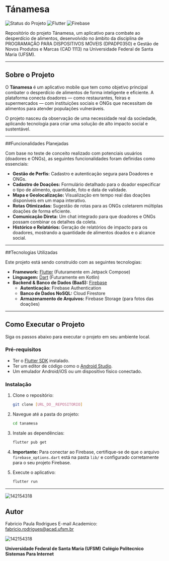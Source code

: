 # Tánamesa

![Status do Projeto](https://img.shields.io/badge/status-em%20desenvolvimento-yellow)
![Flutter](https://img.shields.io/badge/Flutter-3.x-blue?logo=flutter)
![Firebase](https://img.shields.io/badge/Firebase-BaaS-orange?logo=firebase)

Repositório do projeto Tánamesa, um aplicativo para combate ao desperdício de alimentos, desenvolvido no âmbito da disciplina de PROGRAMAÇÃO PARA DISPOSITIVOS MÓVEIS (DPADP0350) e Gestão de Novos Produtos e Marcas (CAD 1113) na Universidade Federal de Santa Maria (UFSM).

---

## Sobre o Projeto

O **Tánamesa** é um aplicativo mobile que tem como objetivo principal combater o desperdício de alimentos de forma inteligente e eficiente. A plataforma conecta doadores — como restaurantes, feiras e supermercados — com instituições sociais e ONGs que necessitam de alimentos para atender populações vulneráveis.

O projeto nasceu da observação de uma necessidade real da sociedade, aplicando tecnologia para criar uma solução de alto impacto social e sustentável.

---

##Funcionalidades Planejadas

Com base no teste de conceito realizado com potenciais usuários (doadores e ONGs), as seguintes funcionalidades foram definidas como essenciais:

* **Gestão de Perfis:** Cadastro e autenticação segura para Doadores e ONGs.
* **Cadastro de Doações:** Formulário detalhado para o doador especificar o tipo de alimento, quantidade, foto e data de validade.
* **Mapa e Geolocalização:** Visualização em tempo real das doações disponíveis em um mapa interativo.
* **Rotas Otimizadas:** Sugestão de rotas para as ONGs coletarem múltiplas doações de forma eficiente.
* **Comunicação Direta:** Um chat integrado para que doadores e ONGs possam combinar os detalhes da coleta.
* **Histórico e Relatórios:** Geração de relatórios de impacto para os doadores, mostrando a quantidade de alimentos doados e o alcance social.


---

##Tecnologias Utilizadas

Este projeto está sendo construído com as seguintes tecnologias:

* **Framework:** [Flutter](https://flutter.dev/) (Futuramente em Jetpack Compose)
* **Linguagem:** [Dart](https://dart.dev/) (Futuramente em Kotlin)
* **Backend & Banco de Dados (BaaS):** [Firebase](https://firebase.google.com/)
    * **Autenticação:** Firebase Authentication
    * **Banco de Dados NoSQL:** Cloud Firestore
    * **Armazenamento de Arquivos:** Firebase Storage (para fotos das doações)
---

## Como Executar o Projeto

Siga os passos abaixo para executar o projeto em seu ambiente local.

### Pré-requisitos

* Ter o [Flutter SDK](https://docs.flutter.dev/get-started/install) instalado.
* Ter um editor de código como o [Android Studio](https://developer.android.com/studio).
* Um emulador Android/iOS ou um dispositivo físico conectado.

### Instalação

1.  Clone o repositório:
    ```sh
    git clone [URL_DO__REPOSITORIO]
    ```

2.  Navegue até a pasta do projeto:
    ```sh
    cd tanamesa
    ```

3.  Instale as dependências:
    ```sh
    flutter pub get
    ```
4.  **Importante:** Para conectar ao Firebase, certifique-se de que o arquivo `firebase_options.dart` está na pasta `lib/` e configurado corretamente para o seu projeto Firebase.

5.  Execute o aplicativo:
    ```sh
    flutter run
    ```

---
![142154318](https://github.com/user-attachments/assets/f20dfc26-0e20-470a-9b47-1b06bf067473)


## Autor
Fabricio Paula Rodrigues
E-mail Academico: fabricio.rodrigues@acad.ufsm.br 

![142154318](https://github.com/user-attachments/assets/f20dfc26-0e20-470a-9b47-1b06bf067473)


**Universidade Federal de Santa Maria (UFSM)** **Colégio Politecnico** **Sistemas Para Internet**
